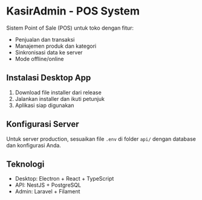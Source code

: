 # KasirAdmin - POS System

Sistem Point of Sale (POS) untuk toko dengan fitur:
- Penjualan dan transaksi
- Manajemen produk dan kategori  
- Sinkronisasi data ke server
- Mode offline/online

## Instalasi Desktop App

1. Download file installer dari release
2. Jalankan installer dan ikuti petunjuk
3. Aplikasi siap digunakan

## Konfigurasi Server

Untuk server production, sesuaikan file `.env` di folder `api/` dengan database dan konfigurasi Anda.

## Teknologi

- Desktop: Electron + React + TypeScript
- API: NestJS + PostgreSQL
- Admin: Laravel + Filament